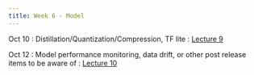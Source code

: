 ```yaml
---
title: Week 6 - Model   
---
```


Oct 10
: Distillation/Quantization/Compression, TF lite
  : [Lecture 9](../assets/lectures/lecture9/05_model2_compression_techniques.pdf)

Oct 12 
: Model performance monitoring, data drift, or other post release items to be aware of
  : [Lecture 10](../assets/lectures/lecture10/05_model3_performance_monitoring.pdf)